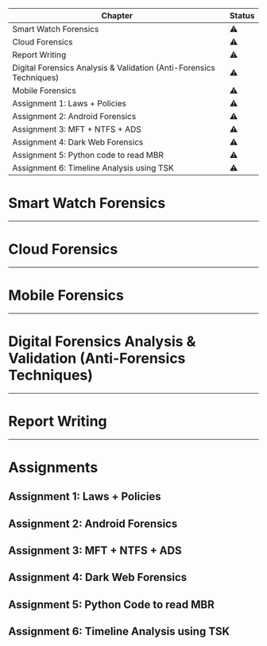 | Chapter                                                             | Status    |
| ------------------------------------------------------------------- | --------- |
| Smart Watch Forensics                                               | :warning: |
| Cloud Forensics                                                     | :warning: |
| Report Writing                                                      | :warning: |
| Digital Forensics Analysis & Validation (Anti-Forensics Techniques) | :warning: |
| Mobile Forensics                                                    | :warning: |
| Assignment 1: Laws + Policies                                       | :warning: |
| Assignment 2: Android Forensics                                     | :warning: |
| Assignment 3: MFT + NTFS + ADS                                      | :warning: |
| Assignment 4: Dark Web Forensics                                    | :warning: |
| Assignment 5: Python code to read MBR                               | :warning: |
| Assignment 6: Timeline Analysis using TSK                           | :warning: |

# Smart Watch Forensics
---
# Cloud Forensics
---
# Mobile Forensics
---
# Digital Forensics Analysis & Validation (Anti-Forensics Techniques)
---
# Report Writing
---
# Assignments
## Assignment 1: Laws + Policies
## Assignment 2: Android Forensics
## Assignment 3: MFT + NTFS + ADS
## Assignment 4: Dark Web Forensics
## Assignment 5: Python Code to read MBR
## Assignment 6: Timeline Analysis using TSK